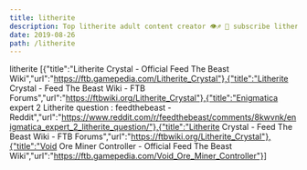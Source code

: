 ```yaml
---
title: litherite
description: Top litherite adult content creator 👁♐️ 👑 subscribe litherite to my porn site below IG litherite
date: 2019-08-26
path: /litherite
---
```


litherite
[{"title":"Litherite Crystal - Official Feed The Beast Wiki","url":"https://ftb.gamepedia.com/Litherite_Crystal"},{"title":"Litherite Crystal - Feed The Beast Wiki - FTB Forums","url":"https://ftbwiki.org/Litherite_Crystal"},{"title":"Enigmatica expert 2 Litherite question : feedthebeast - Reddit","url":"https://www.reddit.com/r/feedthebeast/comments/8kwvnk/enigmatica_expert_2_litherite_question/"},{"title":"Litherite Crystal - Feed The Beast Wiki - FTB Forums","url":"https://ftbwiki.org/Litherite_Crystal"},{"title":"Void Ore Miner Controller - Official Feed The Beast Wiki","url":"https://ftb.gamepedia.com/Void_Ore_Miner_Controller"}]

